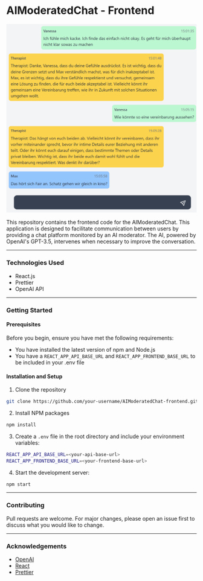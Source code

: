 # AIModeratedChat - Frontend

![App Screenshot](./assets/screenshots/screenshot.png)

This repository contains the frontend code for the AIModeratedChat. This application is designed to facilitate communication between users by providing a chat platform monitored by an AI moderator. The AI, powered by OpenAI's GPT-3.5, intervenes when necessary to improve the conversation.

---

### Technologies Used

- React.js
- Prettier
- OpenAI API

---

### Getting Started

#### Prerequisites

Before you begin, ensure you have met the following requirements:

- You have installed the latest version of npm and Node.js
- You have a `REACT_APP_API_BASE_URL` and `REACT_APP_FRONTEND_BASE_URL` to be included in your .env file

#### Installation and Setup

1. Clone the repository

```bash
git clone https://github.com/your-username/AIModeratedChat-frontend.git
```

2. Install NPM packages

```bash
npm install
```

3. Create a `.env` file in the root directory and include your environment variables:

```bash
REACT_APP_API_BASE_URL=<your-api-base-url>
REACT_APP_FRONTEND_BASE_URL=<your-frontend-base-url>
```

4. Start the development server:

```bash
npm start
```

---

### Contributing

Pull requests are welcome. For major changes, please open an issue first to discuss what you would like to change.

---

### Acknowledgements

- [OpenAI](https://openai.com/)
- [React](https://reactjs.org/)
- [Prettier](https://prettier.io/)
